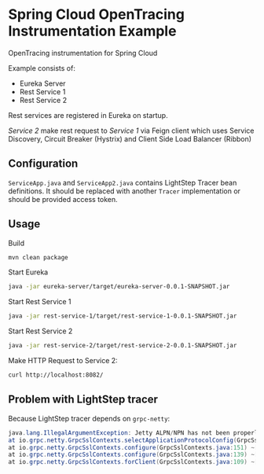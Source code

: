 # Spring Cloud OpenTracing  Instrumentation Example

OpenTracing  instrumentation for Spring Cloud

Example consists of:
- Eureka Server
- Rest Service 1
- Rest Service 2

Rest services are registered in Eureka on startup.

_Service 2_ make rest request to _Service 1_ via Feign client which uses Service Discovery, Circuit Breaker (Hystrix) 
and Client Side Load Balancer (Ribbon)


## Configuration

`ServiceApp.java` and `ServiceApp2.java` contains LightStep Tracer bean definitions.
It should be replaced with another `Tracer` implementation or should be provided access token.


## Usage

Build 
```bash
mvn clean package
```

Start Eureka
```bash
java -jar eureka-server/target/eureka-server-0.0.1-SNAPSHOT.jar
```

Start Rest Service 1
```bash
java -jar rest-service-1/target/rest-service-1-0.0.1-SNAPSHOT.jar
```

Start Rest Service 2
```bash
java -jar rest-service-2/target/rest-service-2-0.0.1-SNAPSHOT.jar
```

Make HTTP Request to Service 2:
```bash
curl http://localhost:8082/
```

## Problem with LightStep tracer

Because LightStep tracer depends on `grpc-netty`: 

```java
java.lang.IllegalArgumentException: Jetty ALPN/NPN has not been properly configured.
at io.grpc.netty.GrpcSslContexts.selectApplicationProtocolConfig(GrpcSslContexts.java:174) ~[grpc-netty-1.4.0.jar!/:1.4.0]
at io.grpc.netty.GrpcSslContexts.configure(GrpcSslContexts.java:151) ~[grpc-netty-1.4.0.jar!/:1.4.0]
at io.grpc.netty.GrpcSslContexts.configure(GrpcSslContexts.java:139) ~[grpc-netty-1.4.0.jar!/:1.4.0]
at io.grpc.netty.GrpcSslContexts.forClient(GrpcSslContexts.java:109) ~[grpc-netty-1.4.0.jar!/:1.4.0]
```
